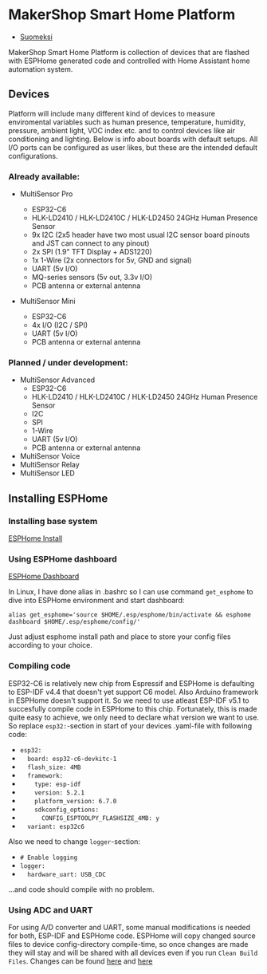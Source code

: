 # MakerShop Smart Home Platform

* [Suomeksi](./README_FI.md)

MakerShop Smart Home Platform is collection of devices that are flashed with ESPHome generated code and controlled with Home Assistant home automation system.

## Devices

Platform will include many different kind of devices to measure enviromental variables such as human presence, temperature, humidity, pressure, ambient light, VOC index etc. and to control devices like air conditioning and lighting. Below is info about boards with default setups. All I/O ports can be configured as user likes, but these are the intended default configurations.

### Already available:
- MultiSensor Pro
  - ESP32-C6
  - HLK-LD2410 / HLK-LD2410C / HLK-LD2450 24GHz Human Presence Sensor
  - 9x I2C (2x5 header have two most usual I2C sensor board pinouts and JST can connect to any pinout)
  - 2x SPI (1.9" TFT Display + ADS1220)
  - 1x 1-Wire (2x connectors for 5v, GND and signal)
  - UART (5v I/O)
  - MQ-series sensors (5v out, 3.3v I/O)
  - PCB antenna or external antenna
  
- MultiSensor Mini
  - ESP32-C6
  - 4x I/O (I2C / SPI)
  - UART (5v I/O)
  - PCB antenna or external antenna

### Planned / under development:
- MultiSensor Advanced
  - ESP32-C6
  - HLK-LD2410 / HLK-LD2410C / HLK-LD2450 24GHz Human Presence Sensor
  - I2C
  - SPI
  - 1-Wire
  - UART (5v I/O)
  - PCB antenna or external antenna
- MultiSensor Voice
- MultiSensor Relay
- MultiSensor LED

## Installing ESPHome

### Installing base system
[ESPHome Install](https://esphome.io/guides/installing_esphome.html)

### Using ESPHome dashboard
[ESPHome Dashboard](https://esphome.io/guides/getting_started_command_line.html#bonus-esphome-dashboard)

In Linux, I have done alias in .bashrc so I can use command `get_esphome` to dive into ESPHome environment and start dashboard:

`alias get_esphome='source $HOME/.esp/esphome/bin/activate && esphome dashboard $HOME/.esp/esphome/config/'`

Just adjust esphome install path and place to store your config files according to your choice.

### Compiling code

ESP32-C6 is relatively new chip from Espressif and ESPHome is defaulting to ESP-IDF v4.4 that doesn't yet support C6 model. Also Arduino framework in ESPHome doesn't support it. So we need to use atleast ESP-IDF v5.1 to succesfully compile code in ESPHome to this chip. Fortunately, this is made quite easy to achieve, we only need to declare what version we want to use. So replace `esp32:`-section in start of your devices .yaml-file with following code:

- `esp32:`
- `  board: esp32-c6-devkitc-1`
- `  flash_size: 4MB`
- `  framework:`
- `    type: esp-idf`
- `    version: 5.2.1`
- `    platform_version: 6.7.0`
- `    sdkconfig_options:`
- `      CONFIG_ESPTOOLPY_FLASHSIZE_4MB: y`
- `  variant: esp32c6`

Also we need to change `logger`-section:
- `# Enable logging`
- `logger:`
- `  hardware_uart: USB_CDC`

...and code should compile with no problem.

### Using ADC and UART

For using A/D converter and UART, some manual modifications is needed for both, ESP-IDF and ESPHome code. ESPHome will copy changed source files to device config-directory compile-time, so once changes are made they will stay and will be shared with all devices even if you run `Clean Build Files`. Changes can be found [here](https://github.com/makershopfi/smarthome/tree/main/.platformio/packages/framework-espidf/components/esp_adc/deprecated) and [here](https://github.com/makershopfi/smarthome/tree/main/esphome/lib/python3.12/site-packages/esphome/components)


